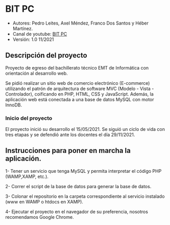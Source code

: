 # BIT PC

- Autores: Pedro Leites, Axel Méndez, Franco Dos Santos y Héber Martínez.
- Canal de youtube: [BIT PC](https://www.youtube.com/channel/UC9g76e5KO92LzZVaewPMDzg)
- Versión: 1.0 11/2021

## Descripción del proyecto

Proyecto de egreso del bachillerato técnico EMT de Informática con orientación al desarrollo web.

Se pidió realizar un sitio web de comercio electrónico (E-commerce) utilizando el patrón de arquitectura de software MVC (Modelo - Vista - Controlador), coificando en PHP, HTML, CSS y JavaScript. Además, la aplicación web está conectada a una base de datos MySQL con motor InnoDB.

### Inicio del proyecto

El proyecto inició su desarrollo el 15/05/2021. Se siguió un ciclo de vida con tres etapas y se defendió ante los docentes el día 29/11/2021.

## Instrucciones para poner en marcha la aplicación.

1- Tener un servicio que tenga MySQL y permita interpretar el código PHP (WAMP,XAMP, etc.).

2- Correr el script de la base de datos para generar la base de datos.

3- Colonar el repositorio en la carpeta correspondiente al servicio instalado (www en WAMP o htdocs en XAMP).

4- Ejecutar el proyecto en el navegador de su preferencia, nosotros recomendamos Google Chrome.
